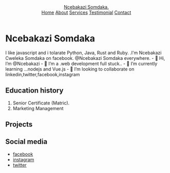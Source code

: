 <html lang="en">
  <head>
    <meta charset="utf-8" />
    <meta name="viewport" content="width=device-width, initial-scale=1" />
    <meta name="description" content="Ncebakazi Somdaka's site" />
    <meta http-equiv="X-AU-Compatible" content="IE-edge" />
    <meta name="author" content="Ncebakazi Somdaka" />
    <link href='https://unpkg.com/boxicons@2.1.4/css/boxicons.min.css' rel='stylesheet'>
    <Link rel="stylesheet" href="index.css" />
  </head>
  <body>
    <header class="header">
        <a href='home' class='logo'>Ncebakazi Somdaka.</a
        <i class="bx bx-menu" id="menu-icon"></i>
        <nav class="navbar">
            <a href="#home">Home</a>
            <a href="#about">About</a>
            <a href="#services">Services</a>
            <a href="#testimonial">Testimonial</a>
            <a href="#contact">Contact</a>
        </nav>
    </header>
       <h1>Ncebakazi Somdaka</h1>
              <p id='bio'>
                I like javascript and i tolarate Python, Java, Rust and Ruby.
                <a href="https://www.linkedin.com"></a>.I'm Ncebakazi Cweleka Somdaka on facebook. @Ncebakazi Somdaka everywhere.
                - 👋 Hi, I’m @Ncebakazi
                - 👀 I’m a .web development full stuck..
             - 🌱 I’m currently learning ...nodejs and Vue.js
           - 💞️ I’m looking to collaborate on linkedin,twitter,facebook,instagram
              </p>
          <h2>Education history</h2>
          <div id='education'>
          <ol>
            <li>Senior Certificate (Matric).</li>
            <li>Marketing Management</li>
          </ol>
          </div>
            <h2>Projects</h2>
         <div id='project'></div>
            <h2>Social media</h2>
            <div id='social'>
              <ul>
                <li><a href="https://www.facebook.com">facebook</a></li>
                <li><a href="https://instagram.com">instagram</a></li>
                <li><a href="https://twitter.com">twitter</a></li>
              </ul> 
            </div>
    <script src="app.js" type='modules'></script>
  </body>
</html>



<!---
Ncebakaz/Ncebakaz is a ✨ special ✨ repository because its `README.md` (this file) appears on your GitHub profile.
You can click the Preview link to take a look at your changes.
--->
